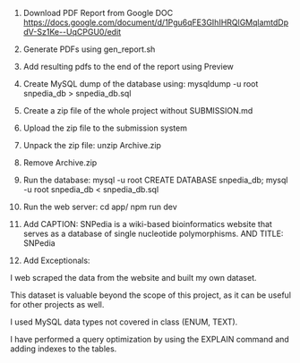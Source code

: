 1. Download PDF Report from Google DOC https://docs.google.com/document/d/1Pgu6qFE3GIhIHRQlGMqlamtdDpdV-Sz1Ke--UqCPGU0/edit
2. Generate PDFs using gen_report.sh
3. Add resulting pdfs to the end of the report using Preview
4. Create MySQL dump of the database using: mysqldump -u root snpedia_db > snpedia_db.sql
5. Create a zip file of the whole project without SUBMISSION.md
6. Upload the zip file to the submission system
7. Unpack the zip file: unzip Archive.zip
8. Remove Archive.zip
9. Run the database:
mysql -u root
CREATE DATABASE snpedia_db;
mysql -u root snpedia_db < snpedia_db.sql
10. Run the web server:
cd app/
npm run dev

11. Add CAPTION: SNPedia is a wiki-based bioinformatics website that serves as a database of single nucleotide polymorphisms.
AND TITLE: SNPedia

12. Add Exceptionals:

I web scraped the data from the website and built my own dataset.


This dataset is valuable beyond the scope of this project, as it can be useful for other projects as well.


I used MySQL data types not covered in class (ENUM, TEXT).


I have performed a query optimization by using the EXPLAIN command and adding indexes to the tables.


